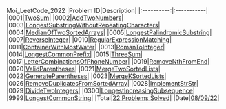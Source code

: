 Moi_LeetCode_2022
|Problem ID|Description|
|:----------:|:-----------|
|0001|[TwoSum](src/main/java/moi/leetcode2022/problems/Problem0001_TwoSum.java)|
|0002|[AddTwoNumbers](src/main/java/moi/leetcode2022/problems/Problem0002_AddTwoNumbers.java)|
|0003|[LongestSubstringWithoutRepeatingCharacters](src/main/java/moi/leetcode2022/problems/Problem0003_LongestSubstringWithoutRepeatingCharacters.java)|
|0004|[MedianOfTwoSortedArrays](src/main/java/moi/leetcode2022/problems/Problem0004_MedianOfTwoSortedArrays.java)|
|0005|[LongestPalindromicSubstring](src/main/java/moi/leetcode2022/problems/Problem0005_LongestPalindromicSubstring.java)|
|0007|[ReverseInteger](src/main/java/moi/leetcode2022/problems/Problem0007_ReverseInteger.java)|
|0010|[RegularExpressionMatching](src/main/java/moi/leetcode2022/problems/Problem0010_RegularExpressionMatching.java)|
|0011|[ContainerWithMostWater](src/main/java/moi/leetcode2022/problems/Problem0011_ContainerWithMostWater.java)|
|0013|[RomanToInteger](src/main/java/moi/leetcode2022/problems/Problem0013_RomanToInteger.java)|
|0014|[LongestCommonPrefix](src/main/java/moi/leetcode2022/problems/Problem0014_LongestCommonPrefix.java)|
|0015|[ThreeSum](src/main/java/moi/leetcode2022/problems/Problem0015_ThreeSum.java)|
|0017|[LetterCombinationsOfPhoneNumber](src/main/java/moi/leetcode2022/problems/Problem0017_LetterCombinationsOfPhoneNumber.java)|
|0019|[RemoveNthFromEnd](src/main/java/moi/leetcode2022/problems/Problem0019_RemoveNthFromEnd.java)|
|0020|[ValidParentheses](src/main/java/moi/leetcode2022/problems/Problem0020_ValidParentheses.java)|
|0021|[MergeTwoSortedLists](src/main/java/moi/leetcode2022/problems/Problem0021_MergeTwoSortedLists.java)|
|0022|[GenerateParentheses](src/main/java/moi/leetcode2022/problems/Problem0022_GenerateParentheses.java)|
|0023|[MergeKSortedLists](src/main/java/moi/leetcode2022/problems/Problem0023_MergeKSortedLists.java)|
|0026|[RemoveDuplicatesFromSortedArray](src/main/java/moi/leetcode2022/problems/Problem0026_RemoveDuplicatesFromSortedArray.java)|
|0028|[ImplementStrStr](src/main/java/moi/leetcode2022/problems/Problem0028_ImplementStrStr.java)|
|0029|[DivideTwoIntegers](src/main/java/moi/leetcode2022/problems/Problem0029_DivideTwoIntegers.java)|
|0300|[LongestIncreasingSubsequence](src/main/java/moi/leetcode2022/problems/Problem0300_LongestIncreasingSubsequence.java)|
|9999|[LongestCommonString](src/main/java/moi/leetcode2022/problems/Problem9999_LongestCommonString.java)|
|Total|[22 Problems Solved](src/main/java/moi/leetcode2022/problems/)|
|Date|[08/09/22](src/main/java/moi/leetcode2022/problems/)|
